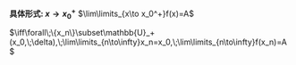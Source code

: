 **具体形式: $x\to x_0^+$**
$\lim\limits_{x\to x_0^+}f(x)=A$

$\iff\forall\;\{x_n\}\subset\mathbb{U}_+(x_0,\;\delta),\;\lim\limits_{n\to\infty}x_n=x_0,\;\lim\limits_{n\to\infty}f(x_n)=A$
